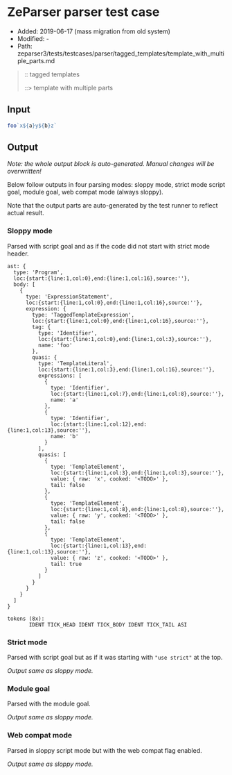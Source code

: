 # ZeParser parser test case

- Added: 2019-06-17 (mass migration from old system)
- Modified: -
- Path: zeparser3/tests/testcases/parser/tagged_templates/template_with_multiple_parts.md

> :: tagged templates
>
> ::> template with multiple parts

## Input

`````js
foo`x${a}y${b}z`
`````

## Output

_Note: the whole output block is auto-generated. Manual changes will be overwritten!_

Below follow outputs in four parsing modes: sloppy mode, strict mode script goal, module goal, web compat mode (always sloppy).

Note that the output parts are auto-generated by the test runner to reflect actual result.

### Sloppy mode

Parsed with script goal and as if the code did not start with strict mode header.

`````
ast: {
  type: 'Program',
  loc:{start:{line:1,col:0},end:{line:1,col:16},source:''},
  body: [
    {
      type: 'ExpressionStatement',
      loc:{start:{line:1,col:0},end:{line:1,col:16},source:''},
      expression: {
        type: 'TaggedTemplateExpression',
        loc:{start:{line:1,col:0},end:{line:1,col:16},source:''},
        tag: {
          type: 'Identifier',
          loc:{start:{line:1,col:0},end:{line:1,col:3},source:''},
          name: 'foo'
        },
        quasi: {
          type: 'TemplateLiteral',
          loc:{start:{line:1,col:3},end:{line:1,col:16},source:''},
          expressions: [
            {
              type: 'Identifier',
              loc:{start:{line:1,col:7},end:{line:1,col:8},source:''},
              name: 'a'
            },
            {
              type: 'Identifier',
              loc:{start:{line:1,col:12},end:{line:1,col:13},source:''},
              name: 'b'
            }
          ],
          quasis: [
            {
              type: 'TemplateElement',
              loc:{start:{line:1,col:3},end:{line:1,col:3},source:''},
              value: { raw: 'x', cooked: '<TODO>' },
              tail: false
            },
            {
              type: 'TemplateElement',
              loc:{start:{line:1,col:8},end:{line:1,col:8},source:''},
              value: { raw: 'y', cooked: '<TODO>' },
              tail: false
            },
            {
              type: 'TemplateElement',
              loc:{start:{line:1,col:13},end:{line:1,col:13},source:''},
              value: { raw: 'z', cooked: '<TODO>' },
              tail: true
            }
          ]
        }
      }
    }
  ]
}

tokens (8x):
       IDENT TICK_HEAD IDENT TICK_BODY IDENT TICK_TAIL ASI
`````

### Strict mode

Parsed with script goal but as if it was starting with `"use strict"` at the top.

_Output same as sloppy mode._

### Module goal

Parsed with the module goal.

_Output same as sloppy mode._

### Web compat mode

Parsed in sloppy script mode but with the web compat flag enabled.

_Output same as sloppy mode._
